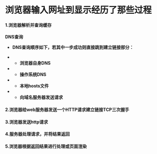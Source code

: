 # 浏览器输入网址到显示经历了那些过程

#### 1.浏览器解析并查询缓存

**DNS查询**

- **DNS查询顺序如下，若其中一步成功则直接跳到建立链接部分：**

- - **浏览器自身DNS**

- - **操作系统DNS**

- - **本地hosts文件**

- - **向域名服务器发送请求**

#### 2.浏览器给web服务器发送一个HTTP请求建立链接TCP三次握手

#### 3.浏览器发送http请求

#### 4.服务器处理请求，并将结果返回

#### 5.浏览器根据返回结果进行处理或页面渲染